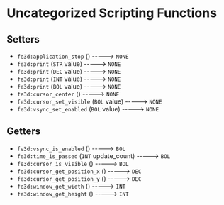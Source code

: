 # Uncategorized Scripting Functions

## Setters

- `fe3d:application_stop` () -----> `NONE`
- `fe3d:print` (`STR` value) -----> `NONE`
- `fe3d:print` (`DEC` value) -----> `NONE`
- `fe3d:print` (`INT` value) -----> `NONE`
- `fe3d:print` (`BOL` value) -----> `NONE`
- `fe3d:cursor_center` () -----> `NONE`
- `fe3d:cursor_set_visible` (`BOL` value) -----> `NONE`
- `fe3d:vsync_set_enabled` (`BOL` value) -----> `NONE`

## Getters

- `fe3d:vsync_is_enabled` () -----> `BOL`
- `fe3d:time_is_passed` (`INT` update_count) -----> `BOL`
- `fe3d:cursor_is_visible` () -----> `BOL`
- `fe3d:cursor_get_position_x` () -----> `DEC`
- `fe3d:cursor_get_position_y` () -----> `DEC`
- `fe3d:window_get_width` () -----> `INT`
- `fe3d:window_get_height` () -----> `INT`
